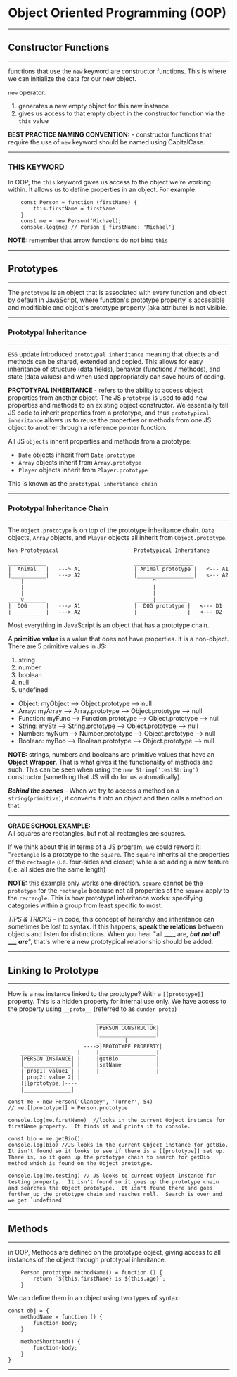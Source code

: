 # Object Oriented Programming (OOP)
---
## Constructor Functions
---
functions that use the `new` keyword are constructor functions.  This is where we can initialize the data for our new object.

`new` operator:
1. generates a new empty object for this new instance
2. gives us access to that empty object in the constructor function via the `this` value

**BEST PRACTICE NAMING CONVENTION:** - constructor functions that require the use of `new` keyword should be named using CapitalCase.

---
### THIS KEYWORD
In OOP, the `this` keyword gives us access to the object we're working within.  It allows us to define properties in an object.  For example:

        const Person = function (firstName) {
            this.firstName = firstName
        }
        const me = new Person('Michael);
        console.log(me) // Person { firstName: 'Michael'}

**NOTE:** remember that arrow functions do not bind `this`

---
## Prototypes
---
The `prototype` is an object that is associated with every function and object by default in JavaScript, where function's prototype property is accessible and modifiable and object's prototype property (aka attribute) is not visible.

---
### Prototypal Inheritance
---
`ES6` update introduced `prototypal inheritance` meaning that objects and methods can be shared, extended and copied.  This allows for easy inheritance of structure (data fields), behavior (functions / methods), and state (data values) and when used appropriately can save hours of coding.

**PROTOTYPAL INHERITANCE** - refers to the ability to access object properties from another object.  The JS `prototype` is used to add new properties and methods to an existing object constructor.  We essentially tell JS code to inherit properties from a prototype, and thus `prototypical inheritance` allows us to reuse the properties or methods from one JS object to another through a reference pointer function.

All JS `objects` inherit properties and methods from a prototype:
* `Date` objects inherit from `Date.prototype`
* `Array` objects inherit from `Array.prototype`
* `Player` objects inherit from `Player.prototype`

This is known as the `prototypal inheritance chain`

---
### Prototypal Inheritance Chain
---
The `Object.prototype` is on top of the prototype inheritance chain.  `Date` objects, `Array` objects, and `Player` objects all inherit from `Object.prototype`.

    Non-Prototypical                        Prototypical Inheritance

    ____________                            ___________________
    |  Animal   |   ---> A1                 | Animal prototype |   <--- A1       
    |___________|   ---> A2                 |__________________|   <--- A2
        |                                         ^
        |                                         |
        |                                         |
    ____V_______                            ______|__________
    |  DOG      |   ---> A1                 |  DOG prototype |   <--- D1       
    |___________|   ---> A2                 |________________|   <--- D2

Most everything in JavaScript is an object that has a prototype chain.  

A **primitive value** is a value that does not have properties.  It is a non-object.  There are 5 primitive values in JS:
1. string
2. number
3. boolean
4. null
5. undefined:

- Object: myObject --> Object.prototype --> null 
- Array: myArray --> Array.prototype --> Object.prototype --> null 
- Function: myFunc --> Function.prototype --> Object.prototype --> null
- String: myStr --> String.prototype --> Object.prototype --> null
- Number: myNum --> Number.prototype --> Object.prototype --> null
- Boolean: myBoo --> Boolean.prototype --> Object.prototype --> null

**NOTE:** strings, numbers and booleans are primitive values that have an __Object Wrapper__.  That is what gives it the functionality of methods and such.  This can be seen when using the `new String('testString')` constructor (something that JS will do for us automatically).

***Behind the scenes*** - When we try to access a method on a `string(primitive)`, it converts it into an object and then calls a method on that.

---
**GRADE SCHOOL EXAMPLE:**   
All squares are rectangles, but not all rectangles are squares. 

If we think about this in terms of a JS program, we could reword it: "`rectangle` is a prototype to the `square`.  The `square` inherits all the properties of the `rectangle` (i.e. four-sides and closed) while also adding a new feature (i.e. all sides are the same length)

**NOTE:** this example only works one direction.  `square` cannot be the `prototype` for the `rectangle` because not all properties of the `square` apply to the `rectangle`.  This is how prototypal inheritance works: specifying categories within a group from least specific to most.

_TIPS & TRICKS -_ in code, this concept of heirarchy and inheritance can sometimes be lost to syntax.  If this happens, **speak the relations** between objects and listen for distinctions.  When you hear "all ____ are, ***but not all ___ are***", that's where a new prototypical relationship should be added.

---
## Linking to Prototype
---
How is a `new` instance linked to the prototype?  With a `[[prototype]]` property.  This is a hidden property for internal use only.  We have access to the property using `__proto__` (referred to as `dunder proto`)
```
                            __________________
                            |PERSON CONSTRUCTOR|
                            |__________________|
                            _________|__________
                        ---->|PROTOTYPE PROPERTY|
    ________________  |     |__________________|
    |PERSON INSTANCE| |     |getBio            |
    |_______________| |     |setName           |
    | prop1: value1 | |     |__________________|
    | prop2: value 2| |
    |[[prototype]]---- 
    |_______________|

const me = new Person('Clancey', 'Turner', 54)
// me.[[prototype]] = Person.prototype

console.log(me.firstName)  //looks in the current Object instance for firstName property.  It finds it and prints it to console.

const bio = me.getBio();
console.log(bio) //JS looks in the current Object instance for getBio.  It isn't found so it looks to see if there is a [[prototype]] set up.  There is, so it goes up the prototype chain to search for getBio method which is found on the Object prototype.

console.log(me.testing) // JS looks to current Object instance for testing property.  It isn't found so it goes up the prototype chain and searches the Object prototype.  It isn't found there and goes further up the prototype chain and reaches null.  Search is over and we get `undefined`
```

---
## Methods
---
in OOP, Methods are defined on the prototype object, giving access to all instances of the object through prototypal inheritance.

        Person.prototype.methodName() = function () {
            return `${this.firstName} is ${this.age}`;
        }

We can define them in an object using two types of syntax:

    const obj = {
        methodName = function () {
            function-body;
        }

        methodShorthand() {
            function-body;
        }
    }

---